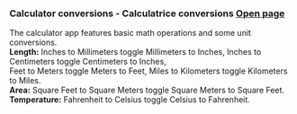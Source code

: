 ### **Calculator conversions - Calculatrice conversions**  [Open page](https://michelvilleneuve.github.io/CalcConv/)
The calculator app features basic math operations and some unit conversions.  
**Length:** 
        Inches to Millimeters toggle Millimeters to Inches, Inches to Centimeters toggle Centimeters to Inches,  
        Feet to Meters toggle Meters to Feet, Miles to Kilometers toggle Kilometers to Miles.  
**Area:**
        Square Feet to Square Meters toggle Square Meters to Square Feet.  
**Temperature:**
        Fahrenheit to Celsius toggle Celsius to Fahrenheit.  
